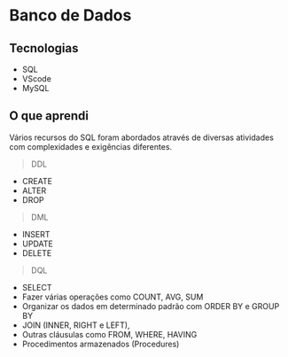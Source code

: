 # Banco de Dados

## Tecnologias

- SQL
- VScode
- MySQL

## O que aprendi

Vários recursos do SQL foram abordados através de diversas atividades com complexidades e exigências diferentes.

> DDL

- CREATE
- ALTER
- DROP

> DML

- INSERT
- UPDATE
- DELETE

> DQL

- SELECT
- Fazer várias operações como COUNT, AVG, SUM
- Organizar os dados em determinado padrão com ORDER BY e GROUP BY
- JOIN (INNER, RIGHT e LEFT),
- Outras cláusulas como FROM, WHERE, HAVING
- Procedimentos armazenados (Procedures)
